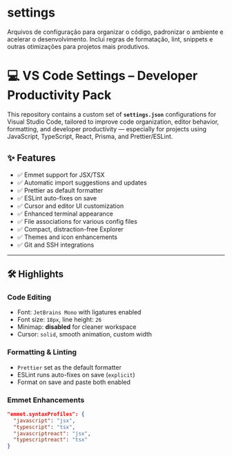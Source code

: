 # settings
 Arquivos de configuração para organizar o código, padronizar o ambiente e acelerar o desenvolvimento. Inclui regras de formatação, lint, snippets e outras otimizações para projetos mais produtivos.
 
# 💻 VS Code Settings – Developer Productivity Pack

This repository contains a custom set of **`settings.json`** configurations for Visual Studio Code, tailored to improve code organization, editor behavior, formatting, and developer productivity — especially for projects using JavaScript, TypeScript, React, Prisma, and Prettier/ESLint.

## ✨ Features

- ✅ Emmet support for JSX/TSX
- ✅ Automatic import suggestions and updates
- ✅ Prettier as default formatter
- ✅ ESLint auto-fixes on save
- ✅ Cursor and editor UI customization
- ✅ Enhanced terminal appearance
- ✅ File associations for various config files
- ✅ Compact, distraction-free Explorer
- ✅ Themes and icon enhancements
- ✅ Git and SSH integrations

---

## 🛠️ Highlights

### Code Editing
- Font: `JetBrains Mono` with ligatures enabled
- Font size: `18px`, line height: `26`
- Minimap: **disabled** for cleaner workspace
- Cursor: `solid`, smooth animation, custom width

### Formatting & Linting
- `Prettier` set as the default formatter
- ESLint runs auto-fixes on save (`explicit`)
- Format on save and paste both enabled

### Emmet Enhancements
```json
"emmet.syntaxProfiles": {
  "javascript": "jsx",
  "typescript": "tsx",
  "javascriptreact": "jsx",
  "typescriptreact": "tsx"
}
